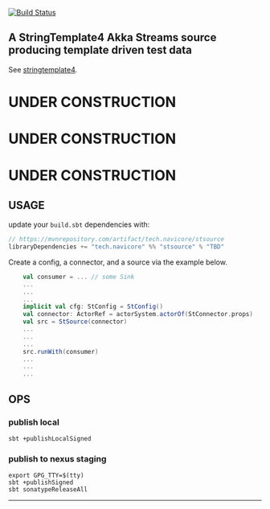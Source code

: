 [![Build Status](https://travis-ci.org/navicore/stsource.svg?branch=master)](https://travis-ci.org/navicore/stsource)

A StringTemplate4 Akka Streams source producing template driven test data
------

See [stringtemplate4].

# UNDER CONSTRUCTION

# UNDER CONSTRUCTION

# UNDER CONSTRUCTION


## USAGE

update your `build.sbt` dependencies with:

```scala
// https://mvnrepository.com/artifact/tech.navicore/stsource
libraryDependencies += "tech.navicore" %% "stsource" % "TBD"
```

Create a config, a connector, and a source via the example below.

```scala
    val consumer = ... // some Sink
    ...
    ...
    ...
    implicit val cfg: StConfig = StConfig()
    val connector: ActorRef = actorSystem.actorOf(StConnector.props)
    val src = StSource(connector)
    ...
    ...
    ...
    src.runWith(consumer)
    ...
    ...
    ...
```

## OPS

### publish local

```console
sbt +publishLocalSigned
```

### publish to nexus staging

```console
export GPG_TTY=$(tty)
sbt +publishSigned
sbt sonatypeReleaseAll
```

---

[stringtemplate4]:https://github.com/antlr/stringtemplate4
